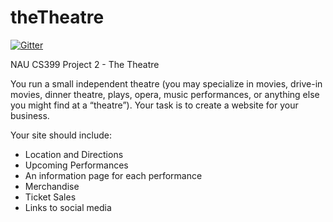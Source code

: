 # theTheatre

[![Gitter](https://badges.gitter.im/Join%20Chat.svg)](https://gitter.im/brandonparee/theTheatre?utm_source=badge&utm_medium=badge&utm_campaign=pr-badge&utm_content=badge)

NAU CS399 Project 2 - The Theatre 

You run a small independent theatre (you may specialize in movies, drive-in movies, dinner theatre, plays, opera, music performances, or anything else you  might find at a “theatre”). Your task is to create a website for your business.

Your site should include:
* Location and Directions
* Upcoming Performances
* An information page for each performance
* Merchandise
* Ticket Sales
* Links to social media
